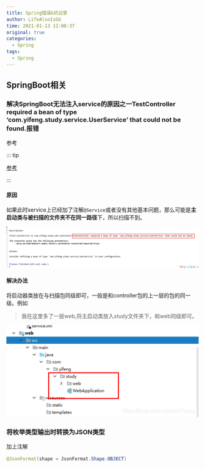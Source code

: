 ```yaml
---
title: Spring错误&坑记录
author: LifeAlsoIsGG
time: 2021-01-13 12:00:37
original: true
categories: 
  - Spring
tags: 
  - Spring
---
```






## SpringBoot相关



### 解决SpringBoot无法注入service的原因之一TestController required a bean of type ‘com.yifeng.study.service.UserService’ that could not be found.报错

参考

::: tip

[参考](https://blog.csdn.net/xzxToney/article/details/105248704?utm_medium=distribute.pc_relevant.none-task-blog-BlogCommendFromBaidu-1.control&depth_1-utm_source=distribute.pc_relevant.none-task-blog-BlogCommendFromBaidu-1.control)

:::



#### 原因

如果此时service上已经加了注解`@Service`或者没有其他基本问题，那么可能是**主启动类与被扫描的文件夹不在同一路径**下，所以扫描不到。

![](./images/Spring-error&hole/springboot_error_1-1.png)



#### 解决办法

将启动器类放在与扫描包同级即可，一般是和controller包的上一层的包的同一级。例如

> 我在这里多了一层web,将主启动类放入study文件夹下，和web同级即可。



![](./images/Spring-error&hole/springboot_error_1-2.png)







### 将枚举类型输出时转换为JSON类型

加上注解

```java
@JsonFormat(shape = JsonFormat.Shape.OBJECT)
```

